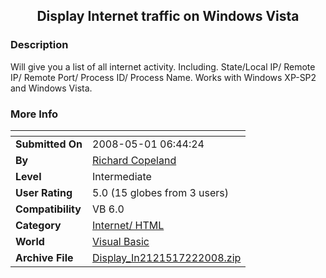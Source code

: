 ﻿<div align="center">

## Display Internet traffic on Windows Vista


</div>

### Description

Will give you a list of all internet activity. Including. State/Local IP/ Remote IP/ Remote Port/ Process ID/ Process Name. Works with Windows XP-SP2 and Windows Vista.
 
### More Info
 


<span>             |<span>
---                |---
**Submitted On**   |2008-05-01 06:44:24
**By**             |[Richard Copeland](https://github.com/Planet-Source-Code/PSCIndex/blob/master/ByAuthor/richard-copeland.md)
**Level**          |Intermediate
**User Rating**    |5.0 (15 globes from 3 users)
**Compatibility**  |VB 6\.0
**Category**       |[Internet/ HTML](https://github.com/Planet-Source-Code/PSCIndex/blob/master/ByCategory/internet-html__1-34.md)
**World**          |[Visual Basic](https://github.com/Planet-Source-Code/PSCIndex/blob/master/ByWorld/visual-basic.md)
**Archive File**   |[Display\_In2121517222008\.zip](https://github.com/Planet-Source-Code/richard-copeland-display-internet-traffic-on-windows-vista__1-70869/archive/master.zip)








